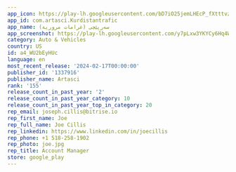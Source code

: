 ```yaml
---
app_icon: https://play-lh.googleusercontent.com/bD7iO25jemLHEcP_fXtttvzAqK8BBUa_oktPeNx2-sS8Y629e0J8s8IH8X0s0xmvCpCr
app_id: com.artasci.Kurdistantrafic
app_name: سەرپێچی (غرامات مرورية)
app_screenshot: https://play-lh.googleusercontent.com/y7pLxw3YKYCy6Hq4WymzGbhZ6qFnUD7mVIEHhyLrsPnGMNegJPFDdWJEeDtaParZ1w2y
category: Auto & Vehicles
country: US
id: a4_WU2bEyHUc
language: en
most_recent_release: '2024-02-17T00:00:00'
publisher_id: '1337916'
publisher_name: Artasci
rank: '155'
release_count_in_past_year: '2'
release_count_in_past_year_category: 10
release_count_in_past_year_top_in_category: 20
rep_email: joseph.cillis@bitrise.io
rep_first_name: Joe
rep_full_name: Joe Cillis
rep_linkedin: https://www.linkedin.com/in/joecillis
rep_phone: +1 518-258-1902
rep_photo: joe.jpg
rep_title: Account Manager
store: google_play
---
```

